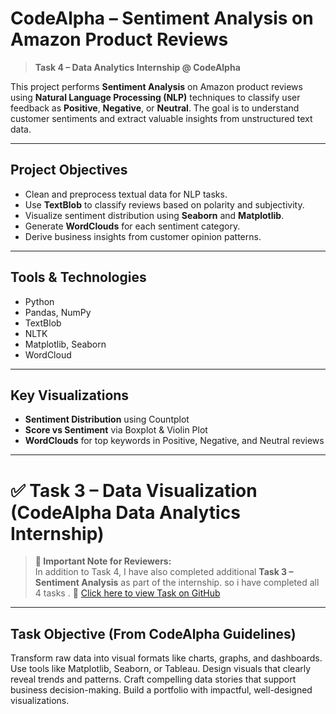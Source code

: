 # CodeAlpha – Sentiment Analysis on Amazon Product Reviews 

> **Task 4 – Data Analytics Internship @ CodeAlpha**

This project performs **Sentiment Analysis** on Amazon product reviews using **Natural Language Processing (NLP)** techniques to classify user feedback as **Positive**, **Negative**, or **Neutral**. The goal is to understand customer sentiments and extract valuable insights from unstructured text data.

---

##  Project Objectives

- Clean and preprocess textual data for NLP tasks.
- Use **TextBlob** to classify reviews based on polarity and subjectivity.
- Visualize sentiment distribution using **Seaborn** and **Matplotlib**.
- Generate **WordClouds** for each sentiment category.
- Derive business insights from customer opinion patterns.

---


##  Tools & Technologies

- Python
- Pandas, NumPy
- TextBlob
- NLTK
- Matplotlib, Seaborn
- WordCloud

---

##  Key Visualizations

- **Sentiment Distribution** using Countplot  
- **Score vs Sentiment** via Boxplot & Violin Plot  
- **WordClouds** for top keywords in Positive, Negative, and Neutral reviews

---

# ✅ Task 3 – Data Visualization (CodeAlpha Data Analytics Internship)

> **📌 Important Note for Reviewers:**  
> In addition to Task 4, I have also completed additional **Task 3 – Sentiment Analysis** as part of the internship.
> so i have completed all 4 tasks .
> 🔗 [Click here to view Task  on GitHub](https://github.com/its-ranjima/CodeAlpha_DataVisualization.git)

---

## Task Objective (From CodeAlpha Guidelines)
Transform raw data into visual formats like charts, graphs, and dashboards.
Use tools like Matplotlib, Seaborn, or Tableau.
Design visuals that clearly reveal trends and patterns.
Craft compelling data stories that support business decision-making.
Build a portfolio with impactful, well-designed visualizations.
